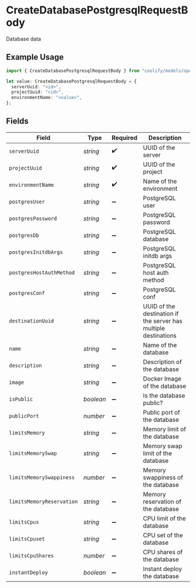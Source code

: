 # CreateDatabasePostgresqlRequestBody

Database data

## Example Usage

```typescript
import { CreateDatabasePostgresqlRequestBody } from "coolify/models/operations";

let value: CreateDatabasePostgresqlRequestBody = {
  serverUuid: "<id>",
  projectUuid: "<id>",
  environmentName: "<value>",
};
```

## Fields

| Field                                                           | Type                                                            | Required                                                        | Description                                                     |
| --------------------------------------------------------------- | --------------------------------------------------------------- | --------------------------------------------------------------- | --------------------------------------------------------------- |
| `serverUuid`                                                    | *string*                                                        | :heavy_check_mark:                                              | UUID of the server                                              |
| `projectUuid`                                                   | *string*                                                        | :heavy_check_mark:                                              | UUID of the project                                             |
| `environmentName`                                               | *string*                                                        | :heavy_check_mark:                                              | Name of the environment                                         |
| `postgresUser`                                                  | *string*                                                        | :heavy_minus_sign:                                              | PostgreSQL user                                                 |
| `postgresPassword`                                              | *string*                                                        | :heavy_minus_sign:                                              | PostgreSQL password                                             |
| `postgresDb`                                                    | *string*                                                        | :heavy_minus_sign:                                              | PostgreSQL database                                             |
| `postgresInitdbArgs`                                            | *string*                                                        | :heavy_minus_sign:                                              | PostgreSQL initdb args                                          |
| `postgresHostAuthMethod`                                        | *string*                                                        | :heavy_minus_sign:                                              | PostgreSQL host auth method                                     |
| `postgresConf`                                                  | *string*                                                        | :heavy_minus_sign:                                              | PostgreSQL conf                                                 |
| `destinationUuid`                                               | *string*                                                        | :heavy_minus_sign:                                              | UUID of the destination if the server has multiple destinations |
| `name`                                                          | *string*                                                        | :heavy_minus_sign:                                              | Name of the database                                            |
| `description`                                                   | *string*                                                        | :heavy_minus_sign:                                              | Description of the database                                     |
| `image`                                                         | *string*                                                        | :heavy_minus_sign:                                              | Docker Image of the database                                    |
| `isPublic`                                                      | *boolean*                                                       | :heavy_minus_sign:                                              | Is the database public?                                         |
| `publicPort`                                                    | *number*                                                        | :heavy_minus_sign:                                              | Public port of the database                                     |
| `limitsMemory`                                                  | *string*                                                        | :heavy_minus_sign:                                              | Memory limit of the database                                    |
| `limitsMemorySwap`                                              | *string*                                                        | :heavy_minus_sign:                                              | Memory swap limit of the database                               |
| `limitsMemorySwappiness`                                        | *number*                                                        | :heavy_minus_sign:                                              | Memory swappiness of the database                               |
| `limitsMemoryReservation`                                       | *string*                                                        | :heavy_minus_sign:                                              | Memory reservation of the database                              |
| `limitsCpus`                                                    | *string*                                                        | :heavy_minus_sign:                                              | CPU limit of the database                                       |
| `limitsCpuset`                                                  | *string*                                                        | :heavy_minus_sign:                                              | CPU set of the database                                         |
| `limitsCpuShares`                                               | *number*                                                        | :heavy_minus_sign:                                              | CPU shares of the database                                      |
| `instantDeploy`                                                 | *boolean*                                                       | :heavy_minus_sign:                                              | Instant deploy the database                                     |